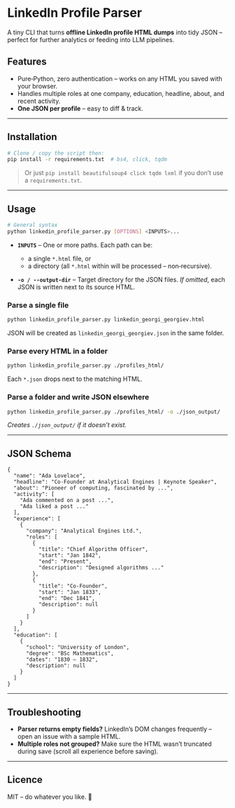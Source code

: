 # LinkedIn Profile Parser

A tiny CLI that turns **offline LinkedIn profile HTML dumps** into tidy JSON – perfect for further analytics or feeding into LLM pipelines.

## Features

* Pure‑Python, zero authentication – works on any HTML you saved with your browser.
* Handles multiple roles at one company, education, headline, about, and recent activity.
* **One JSON per profile** – easy to diff & track.

---

## Installation

```bash
# Clone / copy the script then:
pip install -r requirements.txt  # bs4, click, tqdm
```

> Or just `pip install beautifulsoup4 click tqdm lxml` if you don’t use a `requirements.txt`.

---

## Usage

```bash
# General syntax
python linkedin_profile_parser.py [OPTIONS] <INPUTS>...
```

* **`INPUTS`** – One or more paths.  Each path can be:

  * a single `*.html` file, or
  * a directory (all `*.html` within will be processed – non‑recursive).

* **`-o / --output-dir`** – Target directory for the JSON files.
  *If omitted*, each JSON is written next to its source HTML.

### Parse a single file

```bash
python linkedin_profile_parser.py linkedin_georgi_georgiev.html
```

JSON will be created as `linkedin_georgi_georgiev.json` in the same folder.

### Parse every HTML in a folder

```bash
python linkedin_profile_parser.py ./profiles_html/
```

Each `*.json` drops next to the matching HTML.

### Parse a folder and write JSON elsewhere

```bash
python linkedin_profile_parser.py ./profiles_html/ -o ./json_output/
```

*Creates `./json_output/` if it doesn’t exist.*

---

## JSON Schema

```jsonc
{
  "name": "Ada Lovelace",
  "headline": "Co‑Founder at Analytical Engines | Keynote Speaker",
  "about": "Pioneer of computing, fascinated by ...",
  "activity": [
    "Ada commented on a post ...",
    "Ada liked a post ..."
  ],
  "experience": [
    {
      "company": "Analytical Engines Ltd.",
      "roles": [
        {
          "title": "Chief Algorithm Officer",
          "start": "Jan 1842",
          "end": "Present",
          "description": "Designed algorithms ..."
        },
        {
          "title": "Co‑Founder",
          "start": "Jan 1833",
          "end": "Dec 1841",
          "description": null
        }
      ]
    }
  ],
  "education": [
    {
      "school": "University of London",
      "degree": "BSc Mathematics",
      "dates": "1830 – 1832",
      "description": null
    }
  ]
}
```

---

## Troubleshooting

* **Parser returns empty fields?** LinkedIn’s DOM changes frequently – open an issue with a sample HTML.
* **Multiple roles not grouped?** Make sure the HTML wasn’t truncated during save (scroll all experience before saving).

---

## Licence

MIT – do whatever you like. 🎉
